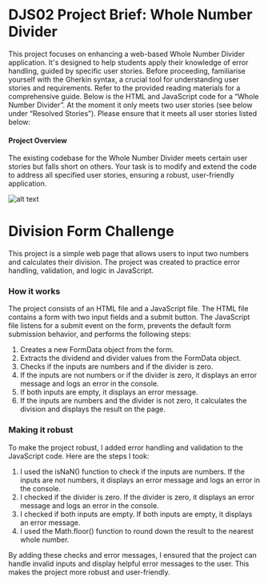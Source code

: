 # DJS02 Project Brief: Whole Number Divider

This project focuses on enhancing a web-based Whole Number Divider application. It's designed to help students apply their knowledge of error handling, guided by specific user stories. Before proceeding, familiarise yourself with the Gherkin syntax, a crucial tool for understanding user stories and requirements. Refer to the provided reading materials for a comprehensive guide. Below is the HTML and JavaScript code for a “Whole Number Divider”. At the moment it only meets two user stories (see below under “Resolved Stories”). Please ensure that it meets all user stories listed below:


#### Project Overview

The existing codebase for the Whole Number Divider meets certain user stories but falls short on others. Your task is to modify and extend the code to address all specified user stories, ensuring a robust, user-friendly application.

![alt text](image.png)

# Division Form Challenge
This project is a simple web page that allows users to input two numbers and calculates their division. The project was created to practice error handling, validation, and logic in JavaScript.

### How it works
The project consists of an HTML file and a JavaScript file. The HTML file contains a form with two input fields and a submit button. The JavaScript file listens for a submit event on the form, prevents the default form submission behavior, and performs the following steps:

1. Creates a new FormData object from the form.
2. Extracts the dividend and divider values from the FormData object.
3. Checks if the inputs are numbers and if the divider is zero.
4. If the inputs are not numbers or if the divider is zero, it displays an error message and logs an error in the console.
5. If both inputs are empty, it displays an error message.
6. If the inputs are numbers and the divider is not zero, it calculates the division and displays the result on the page.

### Making it robust
To make the project robust, I added error handling and validation to the JavaScript code. Here are the steps I took:

1. I used the isNaN() function to check if the inputs are numbers. If the inputs are not numbers, it displays an error message and logs an error in the console.
2. I checked if the divider is zero. If the divider is zero, it displays an error message and logs an error in the console.
3. I checked if both inputs are empty. If both inputs are empty, it displays an error message.
4. I used the Math.floor() function to round down the result to the nearest whole number.

By adding these checks and error messages, I ensured that the project can handle invalid inputs and display helpful error messages to the user. This makes the project more robust and user-friendly.




